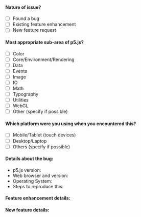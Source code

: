 <!--
Hi there! 

PLEASE NOTE: The github issues are for bugs and feature requests for the p5.js library itself. If you have a general question or bug programming with p5.js please post it in the p5.js forum: https://forum.processing.org/two/.

To check any option, replace the "[ ]" with a "[x]". Be sure to check out how it looks in the Preview tab! Feel free to remove any portion of the template that is not relevant for your issue.
-->

#### Nature of issue?

- [ ] Found a bug
- [ ] Existing feature enhancement
- [ ] New feature request

#### Most appropriate sub-area of p5.js?

- [ ] Color
- [ ] Core/Environment/Rendering
- [ ] Data
- [ ] Events
- [ ] Image
- [ ] IO
- [ ] Math
- [ ] Typography
- [ ] Utilities
- [ ] WebGL
- [ ] Other (specify if possible)

#### Which platform were you using when you encountered this?

- [ ] Mobile/Tablet (touch devices)
- [ ] Desktop/Laptop
- [ ] Others (specify if possible)

#### Details about the bug: 

- p5.js version: <!-- You can first this in the first line of the p5.js file -->
- Web browser and version: <!-- In the address bar, on Chrome enter "chrome://version", on Firefox enter "about:support". On Safari, use "About Safari" -->
- Operating System: <!-- Ex: Windows/MacOSX/Linux along with version -->
- Steps to reproduce this:
<!-- Include a simple code snippet that demonstrates the problem, along with any console errors produced. If this isn't possible, then simply describe the issue as best you can! -->

<!-- If you want to enhance an existing feature, please describe here, otherwise remove this section -->
#### Feature enhancement details:


<!-- If you want to request a new feature, please describe here, otherwise remove this section -->
#### New feature details:

